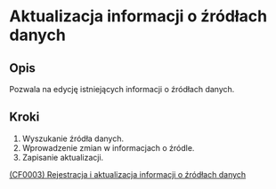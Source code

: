 # Aktualizacja informacji o źródłach danych

## Opis
Pozwala na edycję istniejących informacji o źródłach danych.

## Kroki
1. Wyszukanie źródła danych.
2. Wprowadzenie zmian w informacjach o źródle.
3. Zapisanie aktualizacji.

[(CF0003) Rejestracja i aktualizacja informacji o źródłach danych](../../../3.wizja.systemu/3.3.cechy.funkcjonalne/CF0003.md)